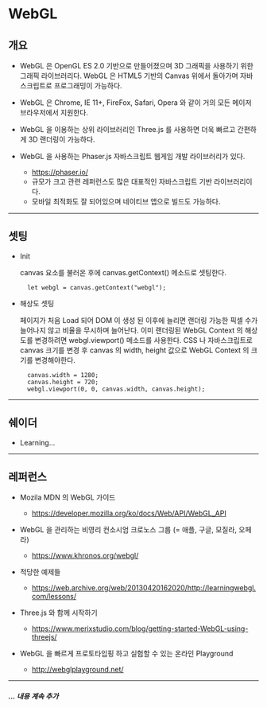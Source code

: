 # WebGL



## 개요
- WebGL 은 OpenGL ES 2.0 기반으로 만들어졌으며 3D 그래픽을 사용하기 위한 그래픽 라이브러리다.
WebGL 은 HTML5 기반의 Canvas 위에서 돌아가며 자바스크립트로 프로그래밍이 가능하다.

- WebGL 은 Chrome, IE 11+, FireFox, Safari, Opera 와 같이 거의 모든 메이저 브라우저에서 지원한다.

- WebGL 을 이용하는 상위 라이브러리인 Three.js 를 사용하면 더욱 빠르고 간편하게 3D 랜더링이 가능하다.

- WebGL 을 사용하는 Phaser.js 자바스크립트 웹게임 개발 라이브러리가 있다.
    - https://phaser.io/
    - 규모가 크고 관련 레퍼런스도 많은 대표적인 자바스크립트 기반 라이브러리이다.
    - 모바일 최적화도 잘 되어있으며 네이티브 앱으로 빌드도 가능하다.



---



## 셋팅
- Init

    canvas 요소를 불러온 후에 canvas.getContext() 메소드로 셋팅한다.

        let webgl = canvas.getContext("webgl");
    

- 해상도 셋팅

    페이지가 처음 Load 되어 DOM 이 생성 된 이후에 늘리면 랜더링 가능한 픽셀 수가 늘어나지 않고 비율을 무시하며 늘어난다.
    이미 랜더링된 WebGL Context 의 해상도를 변경하려면 webgl.viewport() 메소드를 사용한다.
    CSS 나 자바스크립트로 canvas 크기를 변경 후 canvas 의 width, height 값으로 WebGL Context 의 크기를 변경해야한다.

        canvas.width = 1280;
        canvas.height = 720;
        webgl.viewport(0, 0, canvas.width, canvas.height);



---



## 쉐이더
- Learning...



---



## 레퍼런스
- Mozila MDN 의 WebGL 가이드
    - https://developer.mozilla.org/ko/docs/Web/API/WebGL_API

- WebGL 을 관리하는 비영리 컨소시엄 크로노스 그룹 (= 애플, 구글, 모질라, 오페라)
    - https://www.khronos.org/webgl/

- 적당한 예제들
    - https://web.archive.org/web/20130420162020/http://learningwebgl.com/lessons/

- Three.js 와 함께 시작하기
    - https://www.merixstudio.com/blog/getting-started-WebGL-using-threejs/

- WebGL 을 빠르게 프로토타입핑 하고 실험할 수 있는 온라인 Playground
    - http://webglplayground.net/



---

##### ... 내용 계속 추가